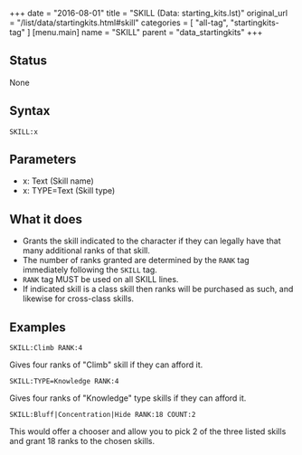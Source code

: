+++
date = "2016-08-01"
title = "SKILL (Data: starting_kits.lst)"
original_url = "/list/data/startingkits.html#skill"
categories = [ "all-tag", "startingkits-tag" ]
[menu.main]
    name = "SKILL"
    parent = "data_startingkits"
+++

## Status

None

## Syntax

`SKILL:x`

## Parameters

-   x: Text (Skill name)
-   x: TYPE=Text (Skill type)



What it does
------------

-   Grants the skill indicated to the character if they can legally have
    that many additional ranks of that skill.
-   The number of ranks granted are determined by the `RANK` tag
    immediately following the `SKILL` tag.
-   `RANK` tag MUST be used on all SKILL lines.
-   If indicated skill is a class skill then ranks will be purchased as
    such, and likewise for cross-class skills.

Examples
--------

`SKILL:Climb RANK:4`

Gives four ranks of "Climb" skill if they can afford it.

`SKILL:TYPE=Knowledge RANK:4`

Gives four ranks of "Knowledge" type skills if they can afford it.

`SKILL:Bluff|Concentration|Hide RANK:18 COUNT:2`

This would offer a chooser and allow you to pick 2 of the three listed
skills and grant 18 ranks to the chosen skills.

